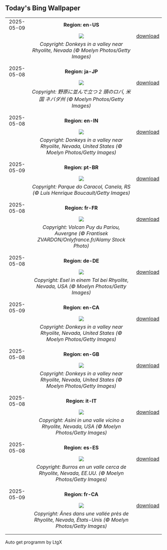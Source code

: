 ## Today's Bing Wallpaper
|      |      |      |
| :----: | :----: | :----: |
|2025-05-09|**Region: en-US**||
||![](https://www.bing.com/th?id=OHR.RhyoliteDonkeys_EN-US6439068828_UHD.jpg&pid=hp&w=1152&h=648&rs=1&c=4)| [download](https://www.bing.com/th?id=OHR.RhyoliteDonkeys_EN-US6439068828_UHD.jpg)|
||*Copyright: Donkeys in a valley near Rhyolite, Nevada (© Moelyn Photos/Getty Images)*
||
|||
|2025-05-08|**Region: ja-JP**||
||![](https://www.bing.com/th?id=OHR.RhyoliteDonkeys_JA-JP9115996276_UHD.jpg&pid=hp&w=1152&h=648&rs=1&c=4)| [download](https://www.bing.com/th?id=OHR.RhyoliteDonkeys_JA-JP9115996276_UHD.jpg)|
||*Copyright: 野原に並んで立つ 2 頭のロバ, 米国 ネバダ州 (© Moelyn Photos/Getty Images)*
||
|||
|2025-05-08|**Region: en-IN**||
||![](https://www.bing.com/th?id=OHR.RhyoliteDonkeys_EN-IN2213858489_UHD.jpg&pid=hp&w=1152&h=648&rs=1&c=4)| [download](https://www.bing.com/th?id=OHR.RhyoliteDonkeys_EN-IN2213858489_UHD.jpg)|
||*Copyright: Donkeys in a valley near Rhyolite, Nevada, United States (© Moelyn Photos/Getty Images)*
||
|||
|2025-05-09|**Region: pt-BR**||
||![](https://www.bing.com/th?id=OHR.DiaNacionalTurismo2025_PT-BR1293599256_UHD.jpg&pid=hp&w=1152&h=648&rs=1&c=4)| [download](https://www.bing.com/th?id=OHR.DiaNacionalTurismo2025_PT-BR1293599256_UHD.jpg)|
||*Copyright: Parque do Caracol, Canela, RS (© Luís Henrique Boucault/Getty Images)*
||
|||
|2025-05-08|**Region: fr-FR**||
||![](https://www.bing.com/th?id=OHR.VictoryDay_FR-FR8101939030_UHD.jpg&pid=hp&w=1152&h=648&rs=1&c=4)| [download](https://www.bing.com/th?id=OHR.VictoryDay_FR-FR8101939030_UHD.jpg)|
||*Copyright: Volcan Puy du Pariou, Auvergne (© Frantisek ZVARDON/Onlyfrance.fr/Alamy Stock Photo)*
||
|||
|2025-05-08|**Region: de-DE**||
||![](https://www.bing.com/th?id=OHR.RhyoliteDonkeys_DE-DE0880172671_UHD.jpg&pid=hp&w=1152&h=648&rs=1&c=4)| [download](https://www.bing.com/th?id=OHR.RhyoliteDonkeys_DE-DE0880172671_UHD.jpg)|
||*Copyright: Esel in einem Tal bei Rhyolite, Nevada, USA (© Moelyn Photos/Getty Images)*
||
|||
|2025-05-09|**Region: en-CA**||
||![](https://www.bing.com/th?id=OHR.RhyoliteDonkeys_EN-CA1691842106_UHD.jpg&pid=hp&w=1152&h=648&rs=1&c=4)| [download](https://www.bing.com/th?id=OHR.RhyoliteDonkeys_EN-CA1691842106_UHD.jpg)|
||*Copyright: Donkeys in a valley near Rhyolite, Nevada, United States (© Moelyn Photos/Getty Images)*
||
|||
|2025-05-08|**Region: en-GB**||
||![](https://www.bing.com/th?id=OHR.RhyoliteDonkeys_EN-GB9400382526_UHD.jpg&pid=hp&w=1152&h=648&rs=1&c=4)| [download](https://www.bing.com/th?id=OHR.RhyoliteDonkeys_EN-GB9400382526_UHD.jpg)|
||*Copyright: Donkeys in a valley near Rhyolite, Nevada, United States (© Moelyn Photos/Getty Images)*
||
|||
|2025-05-08|**Region: it-IT**||
||![](https://www.bing.com/th?id=OHR.RhyoliteDonkeys_IT-IT8431105690_UHD.jpg&pid=hp&w=1152&h=648&rs=1&c=4)| [download](https://www.bing.com/th?id=OHR.RhyoliteDonkeys_IT-IT8431105690_UHD.jpg)|
||*Copyright: Asini in una valle vicino a Rhyolite, Nevada, USA (© Moelyn Photos/Getty Images)*
||
|||
|2025-05-08|**Region: es-ES**||
||![](https://www.bing.com/th?id=OHR.RhyoliteDonkeys_ES-ES0826770025_UHD.jpg&pid=hp&w=1152&h=648&rs=1&c=4)| [download](https://www.bing.com/th?id=OHR.RhyoliteDonkeys_ES-ES0826770025_UHD.jpg)|
||*Copyright: Burros en un valle cerca de Rhyolite, Nevada, EE.UU. (© Moelyn Photos/Getty Images)*
||
|||
|2025-05-09|**Region: fr-CA**||
||![](https://www.bing.com/th?id=OHR.RhyoliteDonkeys_FR-CA4100487057_UHD.jpg&pid=hp&w=1152&h=648&rs=1&c=4)| [download](https://www.bing.com/th?id=OHR.RhyoliteDonkeys_FR-CA4100487057_UHD.jpg)|
||*Copyright: Ânes dans une vallée près de Rhyolite, Nevada, États-Unis (© Moelyn Photos/Getty Images)*
||
|||

Auto get programm by LtgX
